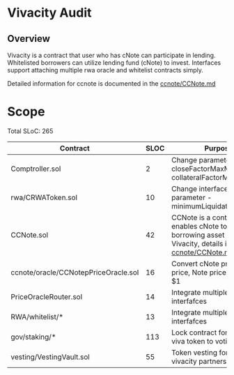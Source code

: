 # Vivacity Audit

## Overview

Vivacity is a contract that user who has cNote can participate in lending. Whitelisted borrowers can utilize lending fund (cNote) to invest. Interfaces support attaching multiple rwa oracle and whitelist contracts simply.

Detailed information for ccnote is documented in the [ccnote/CCNote.md](./contracts/ccnote/CCNote.md)

# Scope

Total SLoC: 265

| Contract                             | SLOC | Purpose                                                                                                                                            |
| ------------------------------------ | ---- | -------------------------------------------------------------------------------------------------------------------------------------------------- |
| Comptroller.sol                      | 2    | Change parameters - closeFactorMaxMantissa, collateralFactorMaxMantissa                                                                            |
| rwa/CRWAToken.sol                    | 10   | Change interfaces & parameter - minimumLiquidationUSD                                                                                              |
| CCNote.sol                           | 42   | CCNote is a contract that enables cNote to be used as borrowing asset in the Vivacity, details in [ccnote/CCNote.md](./contracts/ccnote/CCNote.md) |
| ccnote/oracle/CCNotepPriceOracle.sol | 16   | Convert cNote price to Note price, Note price is fixed as $1                                                                                       |
| PriceOracleRouter.sol                | 14   | Integrate multiple oracle interfafces                                                                                                              |
| RWA/whitelist/\*                     | 13   | Integrate multiple whitelist interfafces                                                                                                           |
| gov/staking/\*                       | 113  | Lock contract for converting viva token to voting power                                                                                            |
| vesting/VestingVault.sol             | 55   | Token vesting for involved vivacity partners                                                                                                       |
